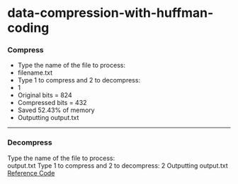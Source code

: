 # data-compression-with-huffman-coding
### Compress
- Type the name of the file to process:	
- filename.txt
- Type 1 to compress and 2 to decompress:
- 1
- Original bits = 824
- Compressed bits = 432
- Saved 52.43% of memory
- Outputting output.txt
------------------------
### Decompress
Type the name of the file to process:	
output.txt
Type 1 to compress and 2 to decompress:
2
Outputting output.txt
[Reference Code](https://www.itread01.com/content/1546575863.html)
